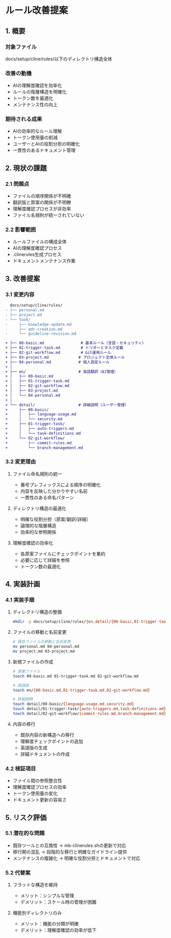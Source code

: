 # ルール改善提案

## 1. 概要

### 対象ファイル
docs/setup/cline/rules/以下のディレクトリ構造全体

### 改善の動機
- AIの理解度確認を効率化
- ルールの階層構造を明確化
- トークン数を最適化
- メンテナンス性の向上

### 期待される成果
- AIの効率的なルール理解
- トークン使用量の削減
- ユーザーとAIの役割分担の明確化
- 一貫性のあるドキュメント管理

## 2. 現状の課題

### 2.1 問題点
- ファイルの順序関係が不明確
- 翻訳版と原案の関係が不明瞭
- 理解度確認プロセスが非効率
- ファイル名規則が統一されていない

### 2.2 影響範囲
- ルールファイルの構成全体
- AIの理解度確認プロセス
- .clinerules生成プロセス
- ドキュメントメンテナンス作業

## 3. 改善提案

### 3.1 変更内容
```diff
  docs/setup/cline/rules/
- ├── personal.md
- ├── project.md
- └── task/
-     ├── knowledge-update.md
-     ├── adr-creation.md
-     └── guideline-revision.md

+ ├── 00-basic.md                # 基本ルール（言語・セキュリティ）
+ ├── 01-trigger-task.md         # トリガーとタスク定義
+ ├── 02-git-workflow.md         # Git運用ルール
+ ├── 03-project.md             # プロジェクト全体ルール
+ ├── 04-personal.md            # 個人設定ルール
+ │
+ ├── en/                       # 英語翻訳（AI管理）
+ │   ├── 00-basic.md
+ │   ├── 01-trigger-task.md
+ │   ├── 02-git-workflow.md
+ │   ├── 03-project.md
+ │   └── 04-personal.md
+ │
+ └── detail/                   # 詳細説明（ユーザー管理）
+     ├── 00-basic/
+     │   ├── language-usage.md
+     │   └── security.md
+     ├── 01-trigger-task/
+     │   ├── auto-triggers.md
+     │   └── task-definitions.md
+     └── 02-git-workflow/
+         ├── commit-rules.md
+         └── branch-management.md
```

### 3.2 変更理由
1. ファイル命名規則の統一
   - 番号プレフィックスによる順序の明確化
   - 内容を反映した分かりやすい名前
   - 一貫性のある命名パターン

2. ディレクトリ構造の最適化
   - 明確な役割分担（原案/翻訳/詳細）
   - 論理的な階層構造
   - 効率的な参照関係

3. 理解度確認の効率化
   - 各原案ファイルにチェックポイントを集約
   - 必要に応じて詳細を参照
   - トークン数の最適化

## 4. 実装計画

### 4.1 実装手順
1. ディレクトリ構造の整備
   ```bash
   mkdir -p docs/setup/cline/rules/{en,detail/{00-basic,01-trigger-task,02-git-workflow}}
   ```

2. ファイルの移動と名前変更
   ```bash
   # 既存ファイルの移動と名前変更
   mv personal.md 04-personal.md
   mv project.md 03-project.md
   ```

3. 新規ファイルの作成
   ```bash
   # 原案ファイル
   touch 00-basic.md 01-trigger-task.md 02-git-workflow.md
   
   # 英語版
   touch en/{00-basic.md,01-trigger-task.md,02-git-workflow.md}
   
   # 詳細説明
   touch detail/00-basic/{language-usage.md,security.md}
   touch detail/01-trigger-task/{auto-triggers.md,task-definitions.md}
   touch detail/02-git-workflow/{commit-rules.md,branch-management.md}
   ```

4. 内容の移行
   - 既存内容の新構造への移行
   - 理解度チェックポイントの追加
   - 英語版の生成
   - 詳細ドキュメントの作成

### 4.2 検証項目
- ファイル間の参照整合性
- 理解度確認プロセスの効率
- トークン使用量の変化
- ドキュメント更新の容易さ

## 5. リスク評価

### 5.1 潜在的な問題
- 既存ツールとの互換性
  → mk-clinerules.shの更新で対応
- 移行期の混乱
  → 段階的な移行と明確なガイドライン提供
- メンテナンスの複雑化
  → 明確な役割分担とドキュメントで対応

### 5.2 代替案
1. フラットな構造を維持
   - メリット：シンプルな管理
   - デメリット：スケール時の管理が困難

2. 機能別ディレクトリのみ
   - メリット：機能の分類が明確
   - デメリット：理解度確認の効率が低下
